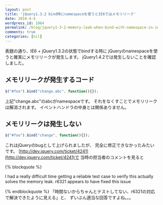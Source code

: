 ```yaml
---
layout: post
title: 'jQuery1.3.2 bind時にnamespaceを使うとIE6ではメモリリーク'
date: 2010-4-4
wordpress_id: 1064
permalink: /blog/jquery1-3-2-memory-leak-when-bind-with-namespace-in-ie6
comments: true
categories: [nil]
---
```

表題の通り、IE6 + jQuery1.3.2の状態でbindする時に
jQueryのnamespaceを使うと確実にメモリリークが発生します。
jQuery1.4.2では発生しないことを確認しました。

## メモリリークが発生するコード

```javascript
$("#foo").bind("change.abc", function(){});

```

上記"change.abc"のabcがnamespaceです。
それをなくすことでメモリリークは解消されます。
イベントハンドラの中身とは関係ありません。

## メモリリークは発生しない

```javascript
$("#foo").bind("change", function(){});

```

これはjQueryのbugとして上げられましたが、
完全に修正できなかったみたいです。
[http://dev.jquery.com/ticket/4241](http://dev.jquery.com/ticket/4241)で
当時の担当者のコメントを見ると

{% blockquote %}

I had a really difficult time getting a reliable test case to verify this actually solves the memory leak. r6321 appears to have fixed this issue

{% endblockquote %}
「時間ないからちゃんとテストしてない、r6321の対応で解決できたように見える」と、
ずいぶん適当な回答ですよね。。。
